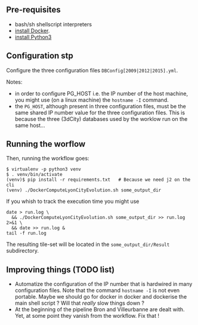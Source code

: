 ## Pre-requisites
 - bash/sh shellscript interpreters
 - [install Docker](https://docs.docker.com/install/).
 - [install Python3](https://www.python.org/)

## Configuration stp
Configure the three configuration files `DBConfig[2009|2012|2015].yml`.

Notes:
 * in order to configure PG_HOST i.e. the IP number of the host machine, you might use (on a linux machine) the `hostname -I` command.
 * the `PG_HOST`, although present in three configuration files, must be the same shared IP number value for the three configuration files. This is because the three (3dCity) databases used by the worklow run on the same host...

## Running the worflow
Then, running the workflow goes:
```
$ virtualenv -p python3 venv
$ . venv/bin/activate
(venv)$ pip install -r requirements.txt   # Because we need j2 on the cli
(venv) ./DockerComputeLyonCityEvolution.sh some_output_dir
```

If you whish to track the execution time you might use
```
date > run.log \
  && ./DockerComputeLyonCityEvolution.sh some_output_dir >> run.log 2>&1 \
  && date >> run.log &
tail -f run.log
```
The resulting tile-set will be located in the `some_output_dir/Result` subdirectory.

## Improving things (TODO list)
 * Automatize the configuration of the IP number that is hardwired in many configuration files. Note that the command `hostname -I` is not even portable. Maybe we should go for docker in docker and dockerise the main shell script ? Will that _really_ slow things down ?
 * At the beginning of the pipeline Bron and Villeurbanne are dealt with. Yet, at some point they vanish from the workflow. Fix that !
